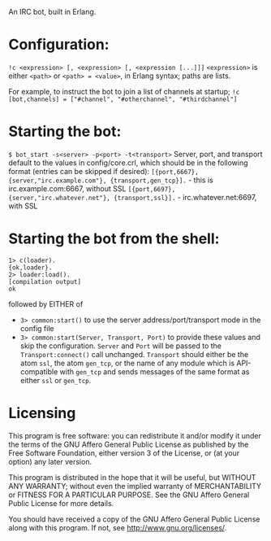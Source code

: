 An IRC bot, built in Erlang.

# Configuration:
`!c <expression> [, <expression> [, <expression [...]]]`
`<expression>` is either `<path>` or `<path> = <value>`, in Erlang syntax; paths are lists.

For example, to instruct the bot to join a list of channels at startup;
`!c [bot,channels] = ["#channel", "#otherchannel", "#thirdchannel"]`

# Starting the bot:
`$ bot_start -s<server> -p<port> -t<transport>`
Server, port, and transport default to the values in config/core.crl, which should be in the following format (entries can be skipped if desired):
`[{port,6667}, {server,"irc.example.com"}, {transport,gen_tcp}].` - this is irc.example.com:6667, without SSL
`[{port,6697}, {server,"irc.whatever.net"}, {transport,ssl}].` - irc.whatever.net:6697, with SSL

# Starting the bot from the shell:
```
1> c(loader).
{ok,loader}.
2> loader:load().
[compilation output]
ok
```
followed by EITHER of
- `3> common:start()` to use the server address/port/transport mode in the config file
- `3> common:start(Server, Transport, Port)` to provide these values and skip the configuration. `Server` and `Port` will be passed to the `Transport:connect()` call unchanged. `Transport` should either be the atom `ssl`, the atom `gen_tcp`, or the name of any module which is API-compatible with `gen_tcp` and sends messages of the same format as either `ssl` or `gen_tcp`.

# Licensing

This program is free software: you can redistribute it and/or modify it under the terms of the GNU Affero General Public License as published by the Free Software Foundation, either version 3 of the License, or (at your option) any later version.

This program is distributed in the hope that it will be useful, but WITHOUT ANY WARRANTY; without even the implied warranty of MERCHANTABILITY or FITNESS FOR A PARTICULAR PURPOSE.  See the GNU Affero General Public License for more details.

You should have received a copy of the GNU Affero General Public License along with this program.  If not, see <http://www.gnu.org/licenses/>.
